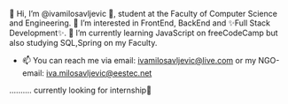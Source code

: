 👋 Hi, I’m @ivamilosavljevic 💞️, student at the Faculty of Computer Science and Engineering. 
👀 I’m interested in FrontEnd, BackEnd and ✨Full Stack Development✨.
🌱 I’m currently learning JavaScript on freeCodeCamp but also studying SQL,Spring on my Faculty.

- 📫 You can reach me via email: ivamilosavljevic@live.com or my NGO-email: iva.milosavljevic@eestec.net 




.......... currently looking for internship👀

